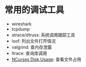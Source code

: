 # 常用的调试工具
- wireshark
- tcpdump
- strace/dtruss: 系统调用跟踪工具
- lsof: 列出文件打开情况
- valgrind: 查内存泄露
- ltrace: 查询库调用
- [NCurses Disk Usage](https://dev.yorhel.nl/ncdu): 查看文件占用

